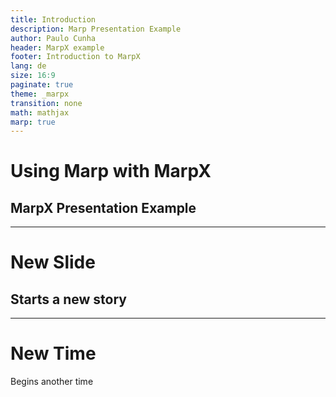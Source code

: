 ```yaml
---
title: Introduction
description: Marp Presentation Example
author: Paulo Cunha
header: MarpX example
footer: Introduction to MarpX
lang: de
size: 16:9
paginate: true
theme: _marpx
transition: none
math: mathjax
marp: true
---
```


<!-- _class: "title" -->


# Using Marp with MarpX
## MarpX Presentation Example


---

<!-- _class: "chapter" -->

# New Slide
## Starts a new story

---

# New Time

Begins another time